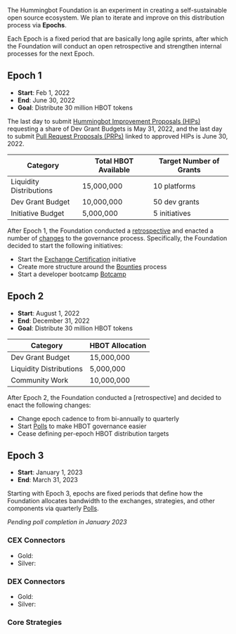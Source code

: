 The Hummingbot Foundation is an experiment in creating a self-sustainable open source ecosystem. We plan to iterate and improve on this distribution process via **Epochs**.

Each Epoch is a fixed period that are basically long agile sprints, after which the Foundation will conduct an open retrospective and strengthen internal processes for the next Epoch.

## Epoch 1

- **Start**: Feb 1, 2022
- **End**: June 30, 2022
- **Goal**: Distribute 30 million HBOT tokens

The last day to submit [Hummingbot Improvement Proposals (HIPs)](/governance/proposals/#hip) requesting a share of Dev Grant Budgets is May 31, 2022, and the last day to submit [Pull Request Proposals (PRPs)](/governance/proposals/#prp) linked to approved HIPs is June 30, 2022.

| Category                                                                      | Total HBOT Available      | Target Number of Grants |
| ------------------------------------------------------------------------------| ------------------------- | ----------------------- |
| Liquidity Distributions | 15,000,000                | 10 platforms             |
| Dev Grant Budget              | 10,000,000                | 50 dev grants           |
| Initiative Budget     | 5,000,000                 | 5 initiatives           |

After Epoch 1, the Foundation conducted a [retrospective](https://forum.hummingbot.org/t/epoch-2-proposed-governance-changes-part-1/45/1) and enacted a number of [changes](https://forum.hummingbot.org/t/epoch-2-proposed-changes-master-thread/129) to the governance process. Specifically, the Foundation decided to start the following initiatives:

* Start the [Exchange Certification](/governance/certification/) initiative
* Create more structure around the [Bounties](/governance/bounties/) process
* Start a developer bootcamp [Botcamp](https://hummingbot.org/botcamp/)

## Epoch 2

- **Start**: August 1, 2022
- **End**: December 31, 2022
- **Goal**: Distribute 30 million HBOT tokens

| Category          | HBOT Allocation |
| ------------------|-----------------|
| Dev Grant Budget  | 15,000,000      |
| Liquidity Distributions | 5,000,000 |
| Community Work    | 10,000,000      |

After Epoch 2, the Foundation conducted a [retrospective] and decided to enact the following changes:

* Change epoch cadence to from bi-annually to quarterly
* Start [Polls](/governance/polls/) to make HBOT governance easier
* Cease defining per-epoch HBOT distribution targets

## Epoch 3

- **Start**: January 1, 2023
- **End**: March 31, 2023

Starting with Epoch 3, epochs are fixed periods that define how the Foundation allocates bandwidth to the exchanges, strategies, and other components via quarterly [Polls](/governance/polls/).

*Pending poll completion in January 2023*

### CEX Connectors

* Gold: 
* Silver: 

### DEX Connectors

* Gold: 
* Silver: 

### Core Strategies
